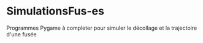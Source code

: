# SimulationsFus-es
Programmes Pygame à completer pour simuler le décollage et la trajectoire d'une fusée

